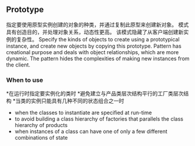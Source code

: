 ## Prototype
指定要使用原型实例创建的对象的种类，并通过复制此原型来创建新对象。 
模式具有创造目的，并处理对象关系，动态性更高。 该模式隐藏了从客户端创建新实例的复杂性。
Specify the kinds of objects to create using a prototypical instance, and create 
new objects by copying this prototype. Pattern has creational purpose and deals 
with object relationships, which are more dynamic. The pattern hides the complexities
of making new instances from the client.

### When to use
*在运行时指定要实例化的类时
*避免建立与产品类层次结构平行的工厂类层次结构
*当类的实例只能具有几种不同的状态组合之一时
* when the classes to instantiate are specified at run-time
* to avoid building a class hierarchy of factories that parallels the class hierarchy of products
* when instances of a class can have one of only a few different combinations of state 
